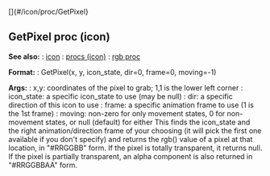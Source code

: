 []{#/icon/proc/GetPixel}
## GetPixel proc (icon)
**See also:**
:   [icon](#/icon)
:   [procs (icon)](#/icon/proc)
:   [rgb proc](#/proc/rgb)
<!-- -->
**Format:**
:   GetPixel(x, y, icon_state, dir=0, frame=0, moving=-1)
<!-- -->
**Args:**
:   x,y: coordinates of the pixel to grab; 1,1 is the lower left corner
:   icon_state: a specific icon_state to use (may be null)
:   dir: a specific direction of this icon to use
:   frame: a specific animation frame to use (1 is the 1st frame)
:   moving: non-zero for only movement states, 0 for non-movement
    states, or null (default) for either
This finds the icon_state and the right animation/direction frame of
your choosing (it will pick the first one available if you don\'t
specify) and returns the rgb() value of a pixel at that location, in
\"#RRGGBB\" form. If the pixel is totally transparent, it returns null.
If the pixel is partially transparent, an alpha component is also
returned in \"#RRGGBBAA\" form.